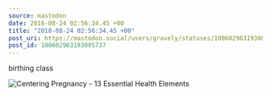 ```yaml
---
source: mastodon
date: 2018-08-24 02:56:34.45 +00
title: "2018-08-24 02:56:34.45 +00"
post_uri: https://mastodon.social/users/gravely/statuses/100602963193005737
post_id: 100602963193005737
---
```

birthing class


![Centering Pregnancy - 13 Essential Health Elements](/images/5732299.jpeg)

